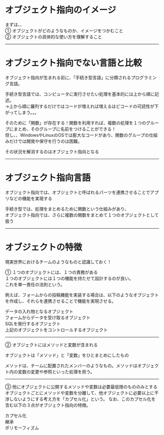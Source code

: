 # オブジェクト指向のイメージ

まずは、、   
① オブジェクトがどのようなものか、イメージをつかむこと   
② オブジェクトの具体的な使い方を理解すること

---

# オブジェクト指向でない言語と比較

オブジェクト指向が生まれる前に、「手続き型言語」に分類されるプログラミング言語。

手続き型言語では、コンピュータに実行させたい処理を基本的には上から順に記述。   
→上から順に羅列するだけではコードが増えれば増えるほどコードの可読性が下がってしまう。。。

そのために「関数」が存在する！関数を利用すれば、複数の処理を１つのグループにまとめ、そのグループに名前をつけることができる！  
但し、、WindowsやLinuxのOSでは膨大なコードがあり、関数のグループの仕組みだけでは開発や保守を行うのは困難。

その状況を解消するのはオブジェクト指向となる

---
# オブジェクト指向言語
オブジェクト指向では、オブジェクトと呼ばれるパーツを連携させることでアプリなどの機能を実現する

手続き型では、処理をまとめるために関数という仕組みがあり、   
オブジェクト指向では、さらに複数の関数をまとめて１つのオブジェクトとして扱う

---
# オブジェクトの特徴
現実世界におけるチームのようなものと認識しておく！

① １つのオブジェクトには、１つの責務がある   
１つのオブジェクトには１つの機能を持たせて設計するのが良い。  
これを単一責任の法則という。

例えば、フォームからの投稿機能を実装する場合は、以下のようなオブジェクトを作成し、それらを連携させることで機能を実現させる。

データの入れ物となるオブジェクト   
フォームからデータを受け取るオブジェクト   
SQLを発行するオブジェクト   
上記のオブジェクトをコントロールするオブジェクト

---

② オブジェクトにはメソッドと変数が含まれる  

オブジェクトは「メソッド」と「変数」をひとまとめにしたもの

メソッドは、チームに配置されたメンバーのようなもの。メソッドはオブジェクト内の変数の変更や参照といった処理を担う。

---

③ 他にオブジェクトに公開するメソッドや変数は必要最低限のもののみとする   
オブジェクトごとにメソッドや変数を分離して、他オブジェクトに必要以上に干渉しないようにする考え方を「カプセル化」という。
なお、このカプセル化を含む以下の３点がオブジェクト指向の特徴。

カプセル化    
継承   
ポリモーフィズム   





